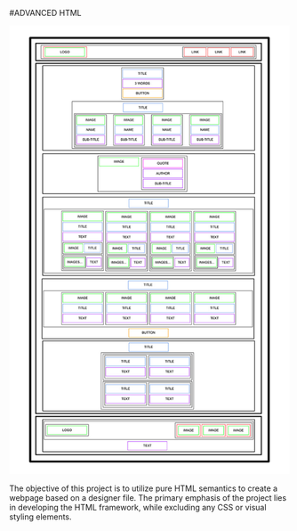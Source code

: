 #ADVANCED HTML

![The objective of this project is to utilize pure HTML semantics to create a webpage based on a designer file. The primary emphasis of the project lies in developing the HTML framework, while excluding any CSS or visual styling elements.](readme_image.jpg)

The objective of this project is to utilize pure HTML semantics to create a webpage based on a designer file. The primary emphasis of the project lies in developing the HTML framework, while excluding any CSS or visual styling elements.
